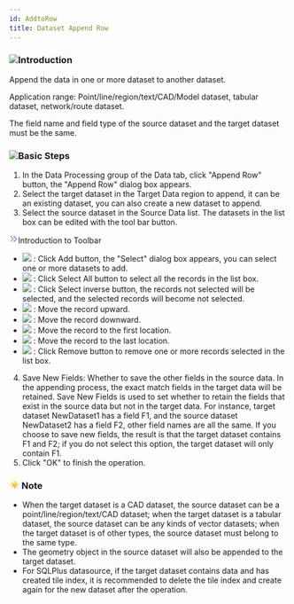 ```yaml
---
id: AddtoRow
title: Dataset Append Row
---
```

### ![](../../img-en/read.gif)Introduction

Append the data in one or more dataset to another dataset.

Application range: Point/line/region/text/CAD/Model dataset, tabular dataset, network/route dataset.

The field name and field type of the source dataset and the target dataset must be the same.

### ![](../../img-en/read.gif)Basic Steps

  1. In the Data Processing group of the Data tab, click "Append Row" button, the "Append Row" dialog box appears.
  2. Select the target dataset in the Target Data region to append, it can be an existing dataset, you can also create a new dataset to append.
  3. Select the source dataset in the Source Data list. The datasets in the list box can be edited with the tool bar button. 

![](img-en/close.gif)Introduction to Toolbar

  * ![](../../img-en/AddDataButton1.png) : Click Add button, the "Select" dialog box appears, you can select one or more datasets to add.
  * ![](../../img-en/SelectAll.png) : Click Select All button to select all the records in the list box.
  * ![](../../img-en/SelectInvert.png) : Click Select inverse button, the records not selected will be selected, and the selected records will become not selected.
  * ![](../../img-en/MoveUp.png) : Move the record upward.
  * ![](../../img-en/MoveDown.png) : Move the record downward.
  * ![](../../img-en/MovetoTop.png) : Move the record to the first location.
  * ![](../../img-en/MovetoButtom.png) : Move the record to the last location.
  * ![](../../img-en/RemoveButton.png) : Click Remove button to remove one or more records selected in the list box.

  4. Save New Fields: Whether to save the other fields in the source data. In the appending process, the exact match fields in the target data will be retained. Save New Fields is used to set whether to retain the fields that exist in the source data but not in the target data. For instance, target dataset NewDataset1 has a field F1, and the source dataset NewDataset2 has a field F2, other field names are all the same. If you choose to save new fields, the result is that the target dataset contains F1 and F2; if you do not select this option, the target dataset will only contain F1.
  5. Click "OK" to finish the operation.

### ![](../img/note.png)Note

  * When the target dataset is a CAD dataset, the source dataset can be a point/line/region/text/CAD dataset; when the target dataset is a tabular dataset, the source dataset can be any kinds of vector datasets; when the target dataset is of other types, the source dataset must belong to the same type. 
  * The geometry object in the source dataset will also be appended to the target dataset.
  * For SQLPlus datasource, if the target dataset contains data and has created tile index, it is recommended to delete the tile index and create again for the new dataset after the operation.